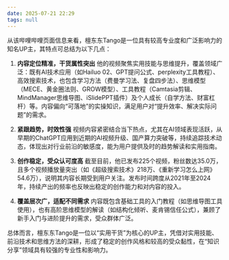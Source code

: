 ```yaml
---
date: 2025-07-21 22:29
tags: null
---
```


从该哔哩哔哩页面信息来看，檀东东Tango是一位具有较高专业度和广泛影响力的知名UP主，其特点可总结为以下几点：

1. **内容定位精准，干货属性突出**
   他的视频聚焦实用技能与思维提升，覆盖领域广泛：既有AI技术应用（如Hailuo 02、GPT提问公式、perplexity工具教程）、高效搜索技术，也包含学习方法（费曼学习法、复盘四步法）、思维模型（MECE、黄金圈法则、GROW模型）、工具教程（Camtasia剪辑、MindManager思维导图、iSlidePPT插件）及个人成长（自学方法、财富杠杆）等。内容偏向“可落地”的实操知识，满足用户对“提升效率、解决实际问题”的需求。

2. **紧跟趋势，时效性强**
   视频内容紧密结合当下热点，尤其在AI领域表现活跃，从早期的ChatGPT应用到近期的AI视频升级、国产算力突破等，持续追踪技术动态，体现出对行业前沿的敏感度，能为用户提供及时的趋势解读和实用指南。

3. **创作稳定，受众认可度高**
   截至目前，他已发布225个视频，粉丝数达35.0万，且多个视频播放量突出（如《超级搜索技术》218万、《重新学习怎么上网》54.6万），说明其内容长期受到用户关注。发布时间跨度从2021年至2024年，持续产出的频率也反映出稳定的创作能力和对内容的投入。

4. **覆盖层次广，适配不同需求**
   内容既包含基础工具的入门教程（如思维导图工具使用），也有高阶思维模型的解读（如结构化倾听、麦肯锡信任公式），兼顾了新手入门与进阶提升的需求，受众群体广泛。

总体而言，檀东东Tango是一位以“实用干货”为核心的UP主，凭借对实用技能、前沿技术和思维方法的深耕，形成了稳定的创作风格和较高的受众黏性，在“知识分享”领域具有较强的专业性和影响力。
